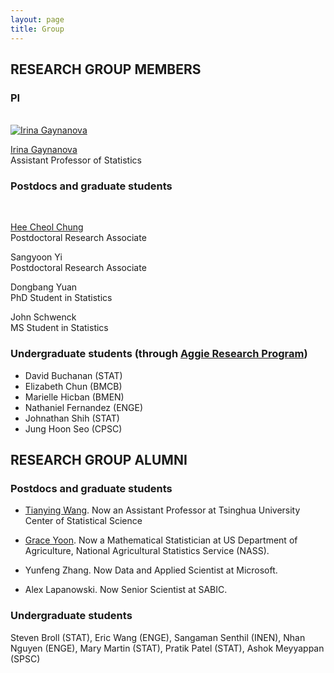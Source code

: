 ```yaml
---
layout: page
title: Group
---
```


## RESEARCH GROUP MEMBERS

### PI	

<div class="container">
<div class="row">&nbsp;</div>

<div class="row">
	<div class="col-md-3"><a class="thumb" href="#">
		<img src="https://irinagain.github.io/img/IMG_3442.jpg" class="img-responsive" alt="Irina Gaynanova" /></a>
	</div>
	<div class="col-md-6">
		<p> <a href="https://irinagain.github.io"> Irina Gaynanova </a> <br>
		Assistant Professor of Statistics </p>
	</div>
</div>


</div>

<!--![](img/IMG_3442.jpg) Irina Gaynanova -->

### Postdocs and graduate students

<div class="container">
<div class="row">&nbsp;</div>

<div class="row">
	<!--<div class="col-md-3"><a class="thumb" href="#">
		<img src="http://heech31.github.io" class="img-responsive" alt="Hee Cheol Chung"/></a>
	</div>-->
	<div class="col-md-6">
		<p> <a href="https://heech31.github.io"> Hee Cheol Chung </a> <br>
		Postdoctoral Research Associate	</p>
	</div>
</div>

<div class="row">
	<!--<div class="col-md-3"><a class="thumb" href="#">
		<img src="https://irinagain.github.io/img/GraceYoon.jpg" class="img-responsive" alt="Grace Yoon"/></a>
	</div>-->
	<div class="col-md-6">
		<p>Sangyoon Yi <br>
		Postdoctoral Research Associate	</p>
	</div>
</div>

<div class="row">
	<!--<div class="col-md-3"><a class="thumb" href="#">
		<img src="https://irinagain.github.io/img/Dongbang.jpg" class="img-responsive" alt="Dongbang"/></a>
	</div>-->
	<div class="col-md-6">
		<p>Dongbang Yuan <br>
		PhD Student in Statistics	</p>
	</div>
</div>

<div class="row">
	<!--<div class="col-md-3"><a class="thumb" href="#">
		<img src="https://irinagain.github.io/img/Dongbang.jpg" class="img-responsive" alt="Dongbang"/></a>
	</div>-->
	<div class="col-md-6">
		<p>John Schwenck <br>
		MS Student in Statistics	</p>
	</div>
</div>

</div>

### Undergraduate students (through [Aggie Research Program](https://aggieresearch.tamu.edu))

* David Buchanan (STAT)
* Elizabeth Chun (BMCB)
* Marielle Hicban (BMEN)
* Nathaniel Fernandez (ENGE)
* Johnathan Shih (STAT)
* Jung Hoon Seo (CPSC)


## RESEARCH GROUP ALUMNI

### Postdocs and graduate students 

* [Tianying Wang](https://tianyingw.github.io). Now an Assistant Professor at  Tsinghua University Center of Statistical Science

* [Grace Yoon](http://www.stat.tamu.edu/~gyoon/). Now a Mathematical Statistician at US Department of Agriculture, National Agricultural Statistics Service (NASS).

* Yunfeng Zhang. Now Data and Applied Scientist at Microsoft.

* Alex Lapanowski. Now Senior Scientist at SABIC.

### Undergraduate students 

Steven Broll (STAT), Eric Wang (ENGE), Sangaman Senthil (INEN), Nhan Nguyen (ENGE), Mary Martin (STAT), Pratik Patel (STAT), Ashok Meyyappan (SPSC)



